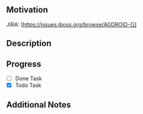## Motivation

<!-- The reason underlying the contents of the PR, can be a link to the originating JIRA -->

JIRA: [https://issues.jboss.org/browse/AGDROID-{}]

## Description

<!-- The contents of the Pull Request, such as an overview of the changes implemented and impacted areas, additions, removals, etc. -->

## Progress

- [ ] Done Task
- [x] Todo Task

## Additional Notes

<!-- Optional, extra context or instructions around the contents of this Pull Request -->